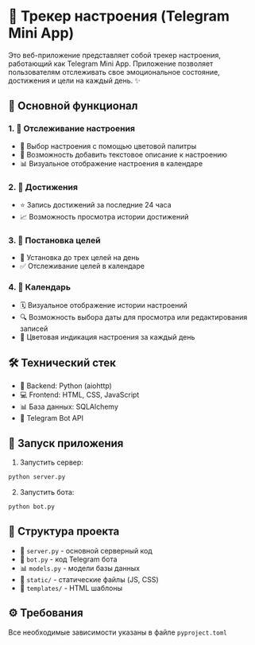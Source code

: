 
# 🌈 Трекер настроения (Telegram Mini App)

Это веб-приложение представляет собой трекер настроения, работающий как Telegram Mini App. Приложение позволяет пользователям отслеживать свое эмоциональное состояние, достижения и цели на каждый день. ✨

## 🎯 Основной функционал

### 1. 🎨 Отслеживание настроения
- 🌈 Выбор настроения с помощью цветовой палитры
- 📝 Возможность добавить текстовое описание к настроению
- 📊 Визуальное отображение настроения в календаре

### 2. 🌟 Достижения
- ⭐️ Запись достижений за последние 24 часа
- 📈 Возможность просмотра истории достижений

### 3. 🎯 Постановка целей
- 📌 Установка до трех целей на день
- ✅ Отслеживание целей в календаре

### 4. 📅 Календарь
- 🗓 Визуальное отображение истории настроений
- 🔍 Возможность выбора даты для просмотра или редактирования записей
- 🎨 Цветовая индикация настроения за каждый день

## 🛠 Технический стек
- 🐍 Backend: Python (aiohttp)
- 💻 Frontend: HTML, CSS, JavaScript
- 📊 База данных: SQLAlchemy
- 🤖 Telegram Bot API

## 🚀 Запуск приложения

1. Запустить сервер:
```bash
python server.py
```

2. Запустить бота:
```bash
python bot.py
```

## 📁 Структура проекта
- 🔧 `server.py` - основной серверный код
- 🤖 `bot.py` - код Telegram бота
- 📊 `models.py` - модели базы данных
- 🎨 `static/` - статические файлы (JS, CSS)
- 📄 `templates/` - HTML шаблоны

## ⚙️ Требования
Все необходимые зависимости указаны в файле `pyproject.toml`
